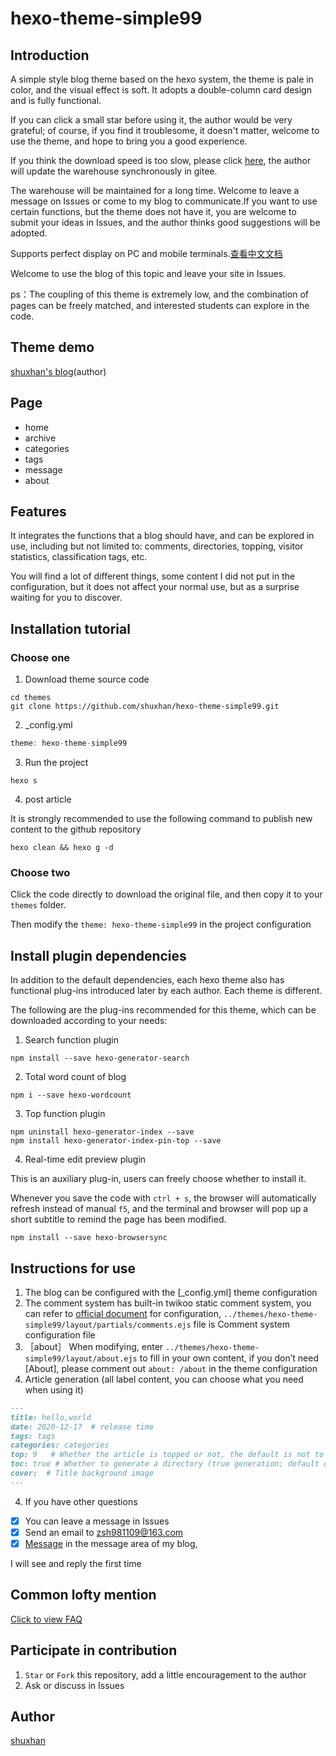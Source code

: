 # hexo-theme-simple99

## Introduction

A simple style blog theme based on the hexo system, the theme is pale in color, and the visual effect is soft. It adopts a double-column card design and is fully functional.

If you can click a small star before using it, the author would be very grateful; of course, if you find it troublesome, it doesn't matter, welcome to use the theme, and hope to bring you a good experience.

If you think the download speed is too slow, please click [here](https://gitee.com/shuxhan/hexo-theme-simple99), the author will update the warehouse synchronously in gitee.

The warehouse will be maintained for a long time. Welcome to leave a message on Issues or come to my blog to communicate.If you want to use certain functions, but the theme does not have it, you are welcome to submit your ideas in Issues, and the author thinks good suggestions will be adopted.

Supports perfect display on PC and mobile terminals.[查看中文文档](https://github.com/shuxhan/hexo-theme-simple99/blob/main/README-zh.md)

Welcome to use the blog of this topic and leave your site in Issues.

ps：The coupling of this theme is extremely low, and the combination of pages can be freely matched, and interested students can explore in the code.

## Theme demo

[shuxhan's blog](https://simple99.cn)(author)

## Page

- home
- archive
- categories
- tags
- message
- about

## Features

It integrates the functions that a blog should have, and can be explored in use, including but not limited to: comments, directories, topping, visitor statistics, classification tags, etc.

You will find a lot of different things, some content I did not put in the configuration, but it does not affect your normal use, but as a surprise waiting for you to discover.

## Installation tutorial

### Choose one

1. Download theme source code

```shell
cd themes
git clone https://github.com/shuxhan/hexo-theme-simple99.git
```

2. _config.yml 

```js
theme: hexo-theme-simple99
```

3. Run the project

```shell
hexo s
```

4. post article

It is strongly recommended to use the following command to publish new content to the github repository

```shell
hexo clean && hexo g -d
```

### Choose two

Click the code directly to download the original file, and then copy it to your `themes` folder.

Then modify the `theme: hexo-theme-simple99` in the project configuration

## Install plugin dependencies

In addition to the default dependencies, each hexo theme also has functional plug-ins introduced later by each author. Each theme is different.

The following are the plug-ins recommended for this theme, which can be downloaded according to your needs:

1. Search function plugin
```shell
npm install --save hexo-generator-search
```

2. Total word count of blog
```shell
npm i --save hexo-wordcount
```

3. Top function plugin
```shell
npm uninstall hexo-generator-index --save
npm install hexo-generator-index-pin-top --save
```

4. Real-time edit preview plugin

This is an auxiliary plug-in, users can freely choose whether to install it.

Whenever you save the code with `ctrl + s`, the browser will automatically refresh instead of manual `f5`, and the terminal and browser will pop up a short subtitle to remind the page has been modified.

```shell
npm install --save hexo-browsersync
```

## Instructions for use

1.  The blog can be configured with the [_config.yml] theme configuration
2.  The comment system has built-in twikoo static comment system, you can refer to [official document](https://twikoo.js.org) for configuration, `../themes/hexo-theme-simple99/layout/partials/comments.ejs` file is Comment system configuration file
3.  ［about］
    When modifying, enter `../themes/hexo-theme-simple99/layout/about.ejs` to fill in your own content, if you don’t need [About], please comment out `about: /about` in the theme configuration
4.  Article generation (all label content, you can choose what you need when using it)

```md
---
title: hello,world
date: 2020-12-17  # release time
tags: tags
categories: categories
top: 9   # Whether the article is topped or not, the default is not to write top, not top; if the top is selected, the number can be selected, if there are multiple tops, sort by number
toc: true # Whether to generate a directory (true generation; default does not write toc, no generation)
cover:  # Title background image
---
```

4. If you have other questions

- [x] You can leave a message in Issues
- [x] Send an email to zsh981109@163.com
- [x] [Message](https://shuxhan.com/message) in the message area of my blog,

I will see and reply the first time

## Common lofty mention

[Click to view FAQ](https://github.com/shuxhan/hexo-theme-simple99/issues?q=is%3Aissue+is%3Aopen+label%3A%E5%B8%B8%E8%A7%81%E9%97%AE%E9%A2%98)

## Participate in contribution

1.  `Star` or `Fork` this repository, add a little encouragement to the author
2.  Ask or discuss in Issues

## Author

[shuxhan](https://github.com/shuxhan)
